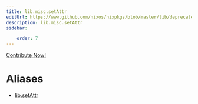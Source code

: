 ```yaml
---
title: lib.misc.setAttr
editUrl: https://www.github.com/nixos/nixpkgs/blob/master/lib/deprecated.nix#L197C13
description: lib.misc.setAttr
sidebar:

    order: 7
---
```


<a href="https://www.github.com/nixos/nixpkgs/blob/master/lib/deprecated.nix#L197C13">Contribute Now!</a>


# Aliases

- [lib.setAttr](/nix-doc-comments/reference/lib/lib-setAttr)


